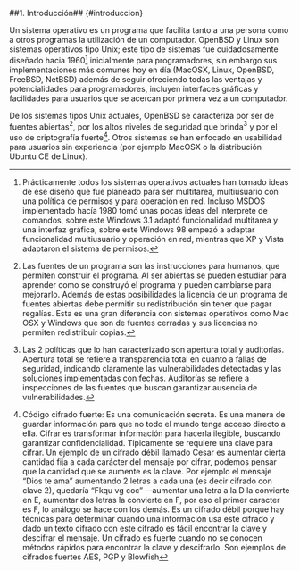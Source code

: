 ##1. Introducción## {#introduccion}

Un sistema operativo es un programa que facilita tanto a una persona como a otros programas
la utilización de un computador. OpenBSD y Linux son sistemas operativos tipo Unix; este tipo
de sistemas fue cuidadosamente diseñado hacia 1960[^1] inicialmente para programadores, sin embargo
sus implementaciones más comunes hoy en día (MacOSX, Linux, OpenBSD, FreeBSD, NetBSD) además de seguir
ofreciendo todas las ventajas y potencialidades para programadores, incluyen interfaces gráficas y facilidades
para usuarios que se acercan por primera vez a un computador.

[^1]: Prácticamente todos los sistemas operativos actuales han tomado ideas de ese diseño que fue 
planeado para ser multitarea, multiusuario con una política de permisos y para operación en red. 
Incluso MSDOS implementado hacía 1980 tomó unas pocas ideas del interprete de comandos, sobre este 
Windows 3.1 adaptó funcionalidad multitarea y una interfaz gráfica, sobre este Windows 98 empezó a 
adaptar funcionalidad multiusuario y operación en red, mientras que XP y Vista adaptaron el sistema de permisos.

De los sistemas tipos Unix actuales, OpenBSD se caracteriza por ser de fuentes abiertas[^2], por los altos niveles 
de seguridad que brinda[^3] y por el uso de criptografía fuerte[^4]. Otros sistemas se han enfocado en usabilidad 
para usuarios sin experiencia (por ejemplo MacOSX o la distribución Ubuntu CE de Linux).

[^2]: Las fuentes de un programa son las instrucciones para humanos, que permiten construir el programa. Al ser 
abiertas se pueden estudiar para aprender como se construyó el programa y pueden cambiarse para mejorarlo. 
Además de estas posibilidades la licencia de un programa de fuentes abiertas debe permitir su redistribución sin 
tener que pagar regalías. Esta es una gran diferencia con sistemas operativos como Mac OSX y Windows que son de 
fuentes cerradas y sus licencias no permiten redistribuir copias.

[^3]: Las 2 políticas que lo han caracterizado son apertura total y auditorías. Apertura total se refiere a 
transparencia total en cuanto a fallas de seguridad, indicando claramente las vulnerabilidades detectadas y 
las soluciones implementadas con fechas. Auditorías se refiere a inspecciones de las fuentes que buscan garantizar 
ausencia de vulnerabilidades.

[^4]: Código cifrado fuerte: Es una comunicación secreta. Es una manera de guardar información para que no todo el 
mundo tenga acceso directo a ella. Cifrar es transformar información para hacerla ilegible, buscando garantizar 
confidencialidad. Tipicamente se requiere una clave para cifrar. Un ejemplo de un cifrado débil llamado Cesar 
es aumentar cierta cantidad fija a cada carácter del mensaje por cifrar, podemos pensar que la cantidad que se 
aumente es la clave. Por ejemplo el mensaje “Dios te ama” aumentando 2 letras a cada una (es decir cifrado con clave 2),
quedaría “Fkqu vg coc” --aumentar una letra a la D la convierte en E, aumentar dos letras la convierte en F, 
por eso el primer caracter es F, lo análogo se hace con los demás. Es un cifrado débil porque hay técnicas para 
determinar cuando una información usa este cifrado y dado un texto cifrado con este cifrado es fácil encontrar 
la clave y descifrar el mensaje. Un cifrado es fuerte cuando no se conocen métodos rápidos para encontrar 
la clave y descifrarlo. Son ejemplos de cifrados fuertes AES, PGP y Blowfish
